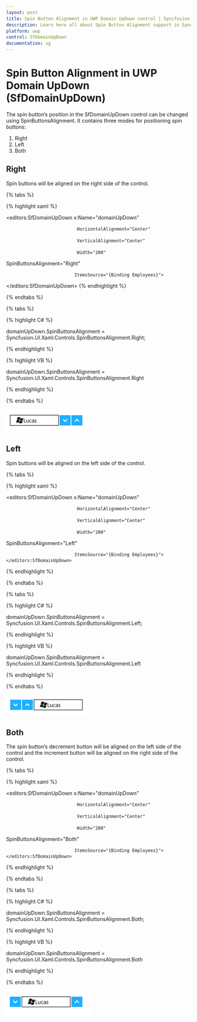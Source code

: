 ```yaml
---
layout: post
title: Spin Button Alignment in UWP Domain UpDown control | Syncfusion
description: Learn here all about Spin Button Alignment support in Syncfusion UWP Domain UpDown (SfDomainUpDown) control and more.
platform: uwp
control: SfDomainUpDown
documentation: ug
---
```


# Spin Button Alignment in UWP Domain UpDown (SfDomainUpDown)

The spin button’s position in the SfDomainUpDown control can be changed using SpinButtonsAlignment. It contains three modes for positioning spin buttons:

1. Right
2. Left
3. Both



## Right

Spin buttons will be aligned on the right side of the control.

{% tabs %}

{% highlight xaml %}



<editors:SfDomainUpDown x:Name="domainUpDown"

                               HorizontalAlignment="Center"

                               VerticalAlignment="Center"

                               Width="200" 

SpinButtonsAlignment="Right"

                              ItemsSource="{Binding Employees}">

 </editors:SfDomainUpDown>
{% endhighlight %}

{% endtabs %}

{% tabs %}

{% highlight C# %}

domainUpDown.SpinButtonsAlignment = Syncfusion.UI.Xaml.Controls.SpinButtonsAlignment.Right;

{% endhighlight %}

{% highlight VB %}

domainUpDown.SpinButtonsAlignment = Syncfusion.UI.Xaml.Controls.SpinButtonsAlignment.Right

{% endhighlight %}

{% endtabs %}

![Features_img3](Features_images/Features_img3.png)



## Left

Spin buttons will be aligned on the left side of the control.

{% tabs %}

{% highlight xaml %}



<editors:SfDomainUpDown x:Name="domainUpDown"

                               HorizontalAlignment="Center"

                               VerticalAlignment="Center"

                               Width="200" 

SpinButtonsAlignment="Left"

                              ItemsSource="{Binding Employees}">        </editors:SfDomainUpDown>

{% endhighlight %}

{% endtabs %}

{% tabs %}

{% highlight C# %}

domainUpDown.SpinButtonsAlignment = Syncfusion.UI.Xaml.Controls.SpinButtonsAlignment.Left;

{% endhighlight %}

{% highlight VB %}

domainUpDown.SpinButtonsAlignment = Syncfusion.UI.Xaml.Controls.SpinButtonsAlignment.Left

{% endhighlight %}

{% endtabs %}

![Features_img4](Features_images/Features_img4.png)



## Both

The spin button’s decrement button will be aligned on the left side of the control and the increment button will be aligned on the right side of the control.

{% tabs %}

{% highlight xaml %}

<editors:SfDomainUpDown x:Name="domainUpDown"

                               HorizontalAlignment="Center"

                               VerticalAlignment="Center"

                               Width="200" 

SpinButtonsAlignment="Both"

                              ItemsSource="{Binding Employees}">        </editors:SfDomainUpDown>          

{% endhighlight %}

{% endtabs %}

{% tabs %}

{% highlight C# %}

domainUpDown.SpinButtonsAlignment = Syncfusion.UI.Xaml.Controls.SpinButtonsAlignment.Both;

{% endhighlight %}

{% highlight VB %}

domainUpDown.SpinButtonsAlignment = Syncfusion.UI.Xaml.Controls.SpinButtonsAlignment.Both

{% endhighlight %}

{% endtabs %}

![Features_img5](Features_images/Features_img5.png)
